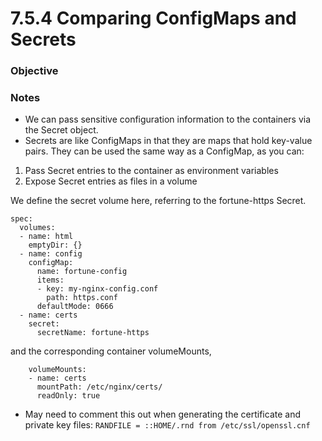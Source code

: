 # 7.5.4 Comparing ConfigMaps and Secrets

### Objective

### Notes
* We can pass sensitive configuration information to the containers via the Secret object.
* Secrets are like ConfigMaps in that they are maps that hold key-value pairs.
They can be used the same way as a ConfigMap, as you can:
1. Pass Secret entries to the container as environment variables
2. Expose Secret entries as files in a volume

We define the secret volume here, referring to the fortune-https Secret.
```
spec:
  volumes:
  - name: html
    emptyDir: {}
  - name: config
    configMap:
      name: fortune-config
      items:
      - key: my-nginx-config.conf
        path: https.conf
      defaultMode: 0666
  - name: certs
    secret:
      secretName: fortune-https
```

and the corresponding container volumeMounts,

```
    volumeMounts:
    - name: certs
      mountPath: /etc/nginx/certs/
      readOnly: true
```

- May need to comment this out when generating the certificate and private key files:
`RANDFILE = ::HOME/.rnd from /etc/ssl/openssl.cnf`

